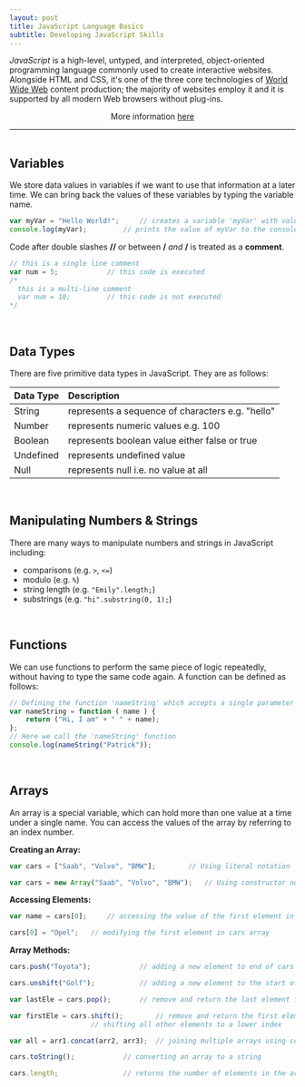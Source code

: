 ```yaml
---
layout: post
title: JavaScript Language Basics
subtitle: Developing JavaScript Skills
---
```


<div style="border-bottom:1px solid black">
<i>JavaScript</i> is a high-level, untyped, and interpreted, object-oriented 
programming language commonly used to create interactive websites.
Alongside HTML and CSS, it's one of the three core technologies of
<a href="https://en.wikipedia.org/wiki/World_Wide_Web">World Wide Web</a> 
content production; the majority of websites employ it and it is supported
 by all modern Web browsers without plug-ins.

 <p style="text-align:center"> More information <a href="https://www.codecademy.com/articles/glossary-javascript">here</a></p>
</div>

<br>

## Variables 
We store data values in variables if we want to use that information at a later time. We can bring back the values of these variables by typing the variable name.

```javascript
var myVar = "Hello World!"; 	// creates a variable 'myVar' with value "Hello World!"
console.log(myVar); 		// prints the value of myVar to the console
```

Code after double slashes <strong>//</strong> or between <strong>/*</strong> and 
<strong>*/</strong> is treated as a <strong>comment</strong>.

```javascript
// this is a single line comment
var num = 5; 			// this code is executed
/*
  this is a multi-line comment
  var num = 10; 		// this code is not executed
*/
```
<br>

## Data Types
There are five primitive data types in JavaScript. They are as follows:

| Data Type | Description |
| :------ |:--- |
| String | represents a sequence of characters e.g. "hello" | 
| Number | represents numeric values e.g. 100 | 
| Boolean | represents boolean value either false or true | 
| Undefined | represents undefined value | 
| Null | represents null i.e. no value at all |

<br>

## Manipulating Numbers & Strings 
There are many ways to manipulate numbers and strings in JavaScript including:
  
  - comparisons (e.g. `>`, `<=`) 
  - modulo (e.g. `%`) 
  - string length (e.g. `"Emily".length;`) 
  - substrings (e.g. `"hi".substring(0, 1);`) 

<br>

## Functions
We can use functions to perform the same piece of logic repeatedly, without having 
to type the same code again. A function can be defined as follows:

```javascript
// Defining the function 'nameString' which accepts a single parameter
var nameString = function ( name ) {
	return ("Hi, I am" + " " + name);
};
// Here we call the 'nameString' function
console.log(nameString("Patrick"));
```

<br>

## Arrays
An array is a special variable, which can hold more than one value at a time under a single name. 
You can access the values of the array by referring to an index number.

<strong>Creating an Array:</strong>

```javascript
var cars = ["Saab", "Volvo", "BMW"];		// Using literal notation

var cars = new Array("Saab", "Volvo", "BMW");	// Using constructor notation (bad practice)
```

<strong>Accessing Elements:</strong>

```javascript
var name = cars[0]; 	// accessing the value of the first element in cars array

cars[0] = "Opel"; 	// modifying the first element in cars array
```

<strong>Array Methods:</strong>

```javascript
cars.push("Toyota"); 			// adding a new element to end of cars array

cars.unshift("Golf"); 			// adding a new element to the start of cars array

var lastEle = cars.pop(); 		// remove and return the last element from cars array

var firstEle = cars.shift(); 		// remove and return the first element of cars
					// shifting all other elements to a lower index

var all = arr1.concat(arr2, arr3); 	// joining multiple arrays using concat

cars.toString(); 			// converting an array to a string

cars.length; 				// returns the number of elements in the array
```

<br>


